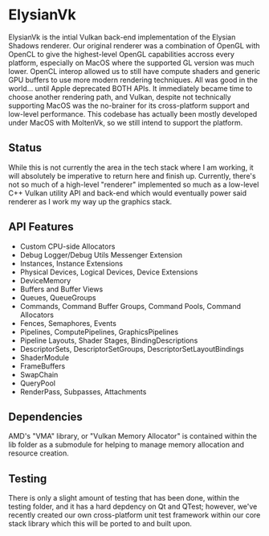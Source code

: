 # ElysianVk #
ElysianVk is the intial Vulkan back-end implementation of the Elysian Shadows renderer. Our original renderer was a combination of OpenGL with OpenCL to give the highest-level OpenGL capabilities accross every platform, especially on MacOS where the supported GL version was much lower. OpenCL interop allowed us to still have compute shaders and generic GPU buffers to use more modern rendering techniques. All was good in the world... until Apple deprecated BOTH APIs. It immediately became time to choose another rendering path, and Vulkan, despite not technically supporting MacOS was the no-brainer for its cross-platform support and low-level performance. This codebase has actually been mostly developed under MacOS with MoltenVk, so we still intend to support the platform.

## Status ##
While this is not currently the area in the tech stack where I am working, it will absolutely be imperative to return here and finish up. Currently, there's not so much of a high-level "renderer" implemented so much as a low-level C++ Vulkan utility API and back-end which would eventually power said renderer as I work my way up the graphics stack. 

## API Features ##
* Custom CPU-side Allocators
* Debug Logger/Debug Utils Messenger Extension
* Instances, Instance Extensions
* Physical Devices, Logical Devices, Device Extensions
* DeviceMemory
* Buffers and Buffer Views
* Queues, QueueGroups
* Commands, Command Buffer Groups, Command Pools, Command Allocators
* Fences, Semaphores, Events
* Pipelines, ComputePipelines, GraphicsPipelines
* Pipeline Layouts, Shader Stages, BindingDescriptions
* DescriptorSets, DescriptorSetGroups, DescriptorSetLayoutBindings
* ShaderModule
* FrameBuffers
* SwapChain
* QueryPool
* RenderPass, Subpasses, Attachments

## Dependencies ##
AMD's "VMA" library, or "Vulkan Memory Allocator" is contained within the lib folder as a submodule for helping to manage memory allocation and resource creation. 

## Testing ##
There is only a slight amount of testing that has been done, within the testing folder, and it has a hard depdency on Qt and QTest; however, we've recently created our own cross-platform unit test framework within our core stack library which this will be ported to and built upon. 
